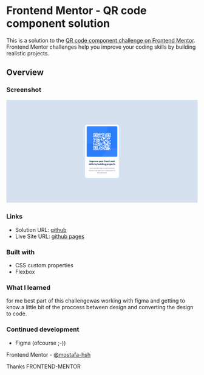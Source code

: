 # Frontend Mentor - QR code component solution

This is a solution to the [QR code component challenge on Frontend Mentor](https://www.frontendmentor.io/challenges/qr-code-component-iux_sIO_H). Frontend Mentor challenges help you improve your coding skills by building realistic projects. 


## Overview

### Screenshot

![](./screenshot.png)


### Links

- Solution URL:  [ github](https://github.com/mostafa-hsh/qr-code-component)
- Live Site URL: [github pages](https://mostafa-hsh.github.io/qr-code-component/)


### Built with

- CSS custom properties
- Flexbox

### What I learned

for me best part of this challengewas working with figma and getting to know a little bit of the proccess between design and converting the design to code.


### Continued development

- Figma (ofcourse ;-))





Frontend Mentor - [@mostafa-hsh](https://www.frontendmentor.io/profile/mostafa-hsh)

Thanks FRONTEND-MENTOR 


